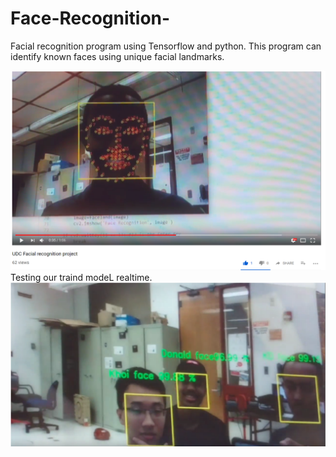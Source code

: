 # Face-Recognition-
Facial recognition program using Tensorflow and python. This program can identify known faces using unique facial landmarks.

[![Facial recognition project](/youtube.PNG)](https://www.youtube.com/watch?v=4J7g8Yn4JjA&t=2s)
Testing our traind modeL realtime.
![](/Capture.PNG)
